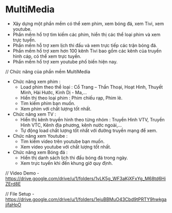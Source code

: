 # MultiMedia
-	Xây dựng một phần mềm có thể xem phim, xem bóng đá, xem Tivi, xem youtube.
-	Phần mềm hổ trợ tìm kiếm các phim, hiển thị các thể loại phim và xem trực tuyến.
-	Phần mềm hỗ trợ xem lịch thi đấu và xem trực tiếp các trận bóng đá.
-	Phần mềm hổ trợ xem hơn 100 kênh Tivi bao gồm các kênh của truyền hình cáp, có thể xem trực tuyến.
-	Phần mềm hổ trợ xem youtube phố biến hiện nay.

// Chức năng của phần mềm MultiMedia
*	Chức năng xem phim :
      -	Load phim theo thể loại : Cổ Trang – Thần Thoại, Hoạt Hình, Thuyết Minh, Hài Hước, Kinh Dị - Ma,…
      -	Hiển thị theo loại phim : Phim chiếu rạp, Phim lẻ.
      - Tìm kiếm phim bạn muốn.
      -	Xem phim với chất lượng tốt nhất.
*	Chức năng xem TV :
      -	Hiển thị kênh truyền hình theo từng nhóm : Truyền Hình VTV, Truyền Hình VTC, Kênh địa phương, kênh nước ngoài,…
      -	Tự động load chất lượng tốt nhất với đường truyền mạng để xem.
*	Chức năng xem Youtube :
      -	Tìm kiếm video trên youtube bạn muốn.
      -	Xem video youtube với chất lượng tốt nhất.
*	Chức năng xem Bóng đá :
      -	Hiển thị danh sách lịch thi đấu bóng đá trong ngày.
      -	Xem trực tuyến khi đến khung giờ quy định.

// Video Demo
      - https://drive.google.com/drive/u/1/folders/1vLK5g_WF3aKjXFxYg_M68td6HiZErd8E
      
// File Setup
      - https://drive.google.com/drive/u/1/folders/1ejuBBMuO43Cbd9tPRTY9hwkgajjfaHpO

